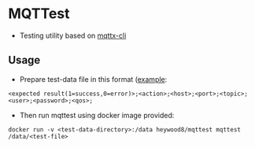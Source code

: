 # MQTTest

* Testing utility based on [mqttx-cli](https://github.com/emqx/MQTTX)

## Usage

* Prepare test-data file in this format ([example](example):

`<expected result(1=success,0=error)>;<action>;<host>;<port>;<topic>;<user>;<password>;<qos>;`

* Then run mqttest using docker image provided:

`docker run -v <test-data-directory>:/data heywood8/mqttest mqttest /data/<test-file>`
